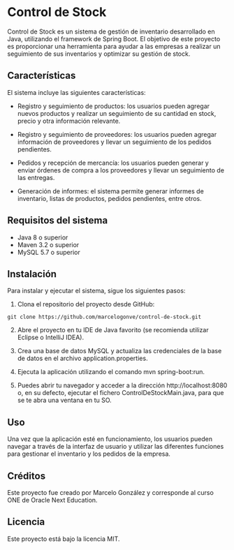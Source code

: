 # Control de Stock

Control de Stock es un sistema de gestión de inventario desarrollado en Java, utilizando el framework de Spring Boot. El objetivo de este proyecto es proporcionar una herramienta para ayudar a las empresas a realizar un seguimiento de sus inventarios y optimizar su gestión de stock.

## Características

El sistema incluye las siguientes características:

* Registro y seguimiento de productos: los usuarios pueden agregar nuevos productos y realizar un seguimiento de su cantidad en stock, precio y otra información relevante.

* Registro y seguimiento de proveedores: los usuarios pueden agregar información de proveedores y llevar un seguimiento de los pedidos pendientes.

* Pedidos y recepción de mercancía: los usuarios pueden generar y enviar órdenes de compra a los proveedores y llevar un seguimiento de las entregas.

* Generación de informes: el sistema permite generar informes de inventario, listas de productos, pedidos pendientes, entre otros.

## Requisitos del sistema

* Java 8 o superior
* Maven 3.2 o superior
* MySQL 5.7 o superior

## Instalación

Para instalar y ejecutar el sistema, sigue los siguientes pasos:

1. Clona el repositorio del proyecto desde GitHub:
```
git clone https://github.com/marcelogonve/control-de-stock.git
```
2. Abre el proyecto en tu IDE de Java favorito (se recomienda utilizar Eclipse o IntelliJ IDEA).

3. Crea una base de datos MySQL y actualiza las credenciales de la base de datos en el archivo application.properties.

4. Ejecuta la aplicación utilizando el comando mvn spring-boot:run.

5. Puedes abrir tu navegador y acceder a la dirección http://localhost:8080 o, en su defecto, ejecutar el fichero ControlDeStockMain.java, para que se te abra una ventana en tu SO.

## Uso

Una vez que la aplicación esté en funcionamiento, los usuarios pueden navegar a través de la interfaz de usuario y utilizar las diferentes funciones para gestionar el inventario y los pedidos de la empresa.

## Créditos

Este proyecto fue creado por Marcelo González y corresponde al curso ONE de Oracle Next Education.

## Licencia

Este proyecto está bajo la licencia MIT.
